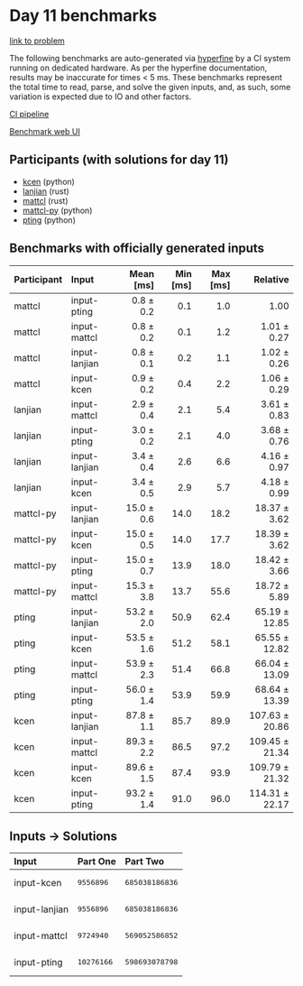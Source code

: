 # Day 11 benchmarks

[link to problem](https://adventofcode.com/2023/day/11)

The following benchmarks are auto-generated via
[hyperfine](https://github.com/sharkdp/hyperfine) by a CI system running on
dedicated hardware. As per the hyperfine documentation, results may be
inaccurate for times < 5 ms. These benchmarks represent the total time to read,
parse, and solve the given inputs, and, as such, some variation is expected due
to IO and other factors.

[CI pipeline](http://ci.papercode.net:8080/teams/main/pipelines/aoc2023)

[Benchmark web UI](https://aoc.ancalagon.black)


## Participants (with solutions for day 11)

- [kcen](https://github.com/kcen/aoc2023) (python)
- [lanjian](https://github.com/lanjian/aoc-2023) (rust)
- [mattcl](https://github.com/mattcl/aoc2023) (rust)
- [mattcl-py](https://github.com/mattcl/aoc2023-py) (python)
- [pting](https://github.com/pting/aoc2023) (python)


## Benchmarks with officially generated inputs

| Participant | Input | Mean [ms] | Min [ms] | Max [ms] | Relative |
|:---|:---|---:|---:|---:|---:|
| mattcl | input-pting | 0.8 ± 0.2 | 0.1 | 1.0 | 1.00 |
| mattcl | input-mattcl | 0.8 ± 0.2 | 0.1 | 1.2 | 1.01 ± 0.27 |
| mattcl | input-lanjian | 0.8 ± 0.1 | 0.2 | 1.1 | 1.02 ± 0.26 |
| mattcl | input-kcen | 0.9 ± 0.2 | 0.4 | 2.2 | 1.06 ± 0.29 |
| lanjian | input-mattcl | 2.9 ± 0.4 | 2.1 | 5.4 | 3.61 ± 0.83 |
| lanjian | input-pting | 3.0 ± 0.2 | 2.1 | 4.0 | 3.68 ± 0.76 |
| lanjian | input-lanjian | 3.4 ± 0.4 | 2.6 | 6.6 | 4.16 ± 0.97 |
| lanjian | input-kcen | 3.4 ± 0.5 | 2.9 | 5.7 | 4.18 ± 0.99 |
| mattcl-py | input-lanjian | 15.0 ± 0.6 | 14.0 | 18.2 | 18.37 ± 3.62 |
| mattcl-py | input-kcen | 15.0 ± 0.5 | 14.0 | 17.7 | 18.39 ± 3.62 |
| mattcl-py | input-pting | 15.0 ± 0.7 | 13.9 | 18.0 | 18.42 ± 3.66 |
| mattcl-py | input-mattcl | 15.3 ± 3.8 | 13.7 | 55.6 | 18.72 ± 5.89 |
| pting | input-lanjian | 53.2 ± 2.0 | 50.9 | 62.4 | 65.19 ± 12.85 |
| pting | input-kcen | 53.5 ± 1.6 | 51.2 | 58.1 | 65.55 ± 12.82 |
| pting | input-mattcl | 53.9 ± 2.3 | 51.4 | 66.8 | 66.04 ± 13.09 |
| pting | input-pting | 56.0 ± 1.4 | 53.9 | 59.9 | 68.64 ± 13.39 |
| kcen | input-lanjian | 87.8 ± 1.1 | 85.7 | 89.9 | 107.63 ± 20.86 |
| kcen | input-mattcl | 89.3 ± 2.2 | 86.5 | 97.2 | 109.45 ± 21.34 |
| kcen | input-kcen | 89.6 ± 1.5 | 87.4 | 93.9 | 109.79 ± 21.32 |
| kcen | input-pting | 93.2 ± 1.4 | 91.0 | 96.0 | 114.31 ± 22.17 |


## Inputs -> Solutions

| Input | Part One | Part Two |
|:---|:---|:---|
|input-kcen|<pre>9556896</pre>|<pre>685038186836</pre>|
|input-lanjian|<pre>9556896</pre>|<pre>685038186836</pre>|
|input-mattcl|<pre>9724940</pre>|<pre>569052586852</pre>|
|input-pting|<pre>10276166</pre>|<pre>598693078798</pre>|